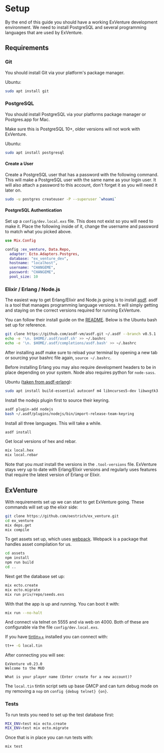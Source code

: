 # Setup

By the end of this guide you should have a working ExVenture development environment. We need to install PostgreSQL and several programming languages that are used by ExVenture.

## Requirements

### Git

You should install Git via your platform's package manager.

Ubuntu:

```bash
sudo apt install git
```

### PostgreSQL

You should install PostgreSQL via your platforms package manager or Postgres.app for Mac.

Make sure this is PostgreSQL 10+, older versions will not work with ExVenture.

Ubuntu:

```bash
sudo apt install postgresql
```

#### Create a User

Create a PostgreSQL user that has a password with the following command. This will make a PostgreSQL user with the same name as your login user. It will also attach a password to this account, don't forget it as you will need it later on.

```bash
sudo -u postgres createuser -P --superuser `whoami`
```

#### PostgreSQL Authentication

Set up a `config/dev.local.exs` file. This does not exist so you will need to make it. Place the following inside of it, change the username and password to match what you picked above.

```elixir
use Mix.Config

config :ex_venture, Data.Repo,
  adapter: Ecto.Adapters.Postgres,
  database: "ex_venture_dev",
  hostname: "localhost",
  username: "CHANGEME",
  password: "CHANGEME",
  pool_size: 10
```

### Elixir / Erlang / Node.js

The easiest way to get Erlang/Elixir and Node.js going is to install [asdf][asdf]. asdf is a tool that manages programming language versions. It will simply getting and staying on the correct versions required for running ExVenture.

You can follow their install guide on the [README][asdf-install]. Below is the Ubuntu bash set up for reference.

```bash
git clone https://github.com/asdf-vm/asdf.git ~/.asdf --branch v0.5.1
echo -e '\n. $HOME/.asdf/asdf.sh' >> ~/.bashrc
echo -e '\n. $HOME/.asdf/completions/asdf.bash' >> ~/.bashrc
```

After installing asdf make sure to reload your terminal by opening a new tab or sourcing your bashrc file again, `source ~/.bashrc`.

Before installing Erlang you may also require development headers to be in place depending on your system. Node also requires python for `node-sass`.

Ubuntu ([taken from asdf-erlang][asdf-erlang]):

```bash
sudo apt install build-essential autoconf m4 libncurses5-dev libwxgtk3.0-dev libgl1-mesa-dev libglu1-mesa-dev libpng3 libssh-dev unixodbc-dev python
```

Install the nodejs plugin first to source their keyring.

```bash
asdf plugin-add nodejs
bash ~/.asdf/plugins/nodejs/bin/import-release-team-keyring
```

Install all three languages. This will take a while.

```bash
asdf install
```

Get local versions of hex and rebar.

```bash
mix local.hex
mix local.rebar
```

Note that you _must_ install the versions in the `.tool-versions` file. ExVenture stays very up to date with Erlang/Elixir versions and regularly uses features that require the latest version of Erlang or Elixir.

## ExVenture

With requirements set up we can start to get ExVenture going. These commands will set up the elixir side:

```bash
git clone https://github.com/oestrich/ex_venture.git
cd ex_venture
mix deps.get
mix compile
```

To get assets set up, which uses [webpack][webpack]. Webpack is a package that handles asset compilation for us.

```bash
cd assets
npm install
npm run build
cd ..
```

Next get the database set up:

```bash
mix ecto.create
mix ecto.migrate
mix run priv/repo/seeds.exs
```

With that the app is up and running. You can boot it with:

```bash
mix run --no-halt
```

And connect via telnet on 5555 and via web on 4000. Both of these are configurable via the file `config/dev.local.exs`.

If you have [tintin++][tt++] installed you can connect with:

```bash
tt++ -G local.tin
```

After connecting you will see:

```
ExVenture v0.23.0
Welcome to the MUD

What is your player name (Enter create for a new account)?
```

The `local.tin` tintin script sets up base GMCP and can turn debug mode on my removing a `nop` on `config {debug telnet} {on}`.

### Tests

To run tests you need to set up the test database first:

```bash
MIX_ENV=test mix ecto.create
MIX_ENV=test mix ecto.migrate
```

Once that is in place you can run tests with:

```bash
mix test
```

[pg.app]: https://postgresapp.com/
[arch-wiki-pg]: https://wiki.archlinux.org/index.php/PostgreSQL#Installing_PostgreSQL
[asdf]: https://github.com/asdf-vm/asdf
[asdf-install]: https://github.com/asdf-vm/asdf#setup
[asdf-erlang]: https://github.com/asdf-vm/asdf-erlang
[asdf-elixir]: https://github.com/asdf-vm/asdf-elixir
[asdf-nodejs]: https://github.com/asdf-vm/asdf-nodejs
[webpack]: https://webpack.js.org/
[tt++]: http://tintin.sourceforge.net/
